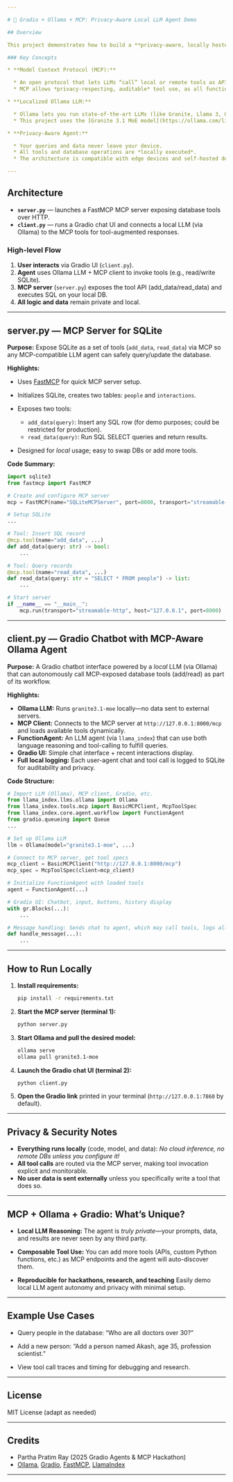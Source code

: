 ```yaml
---

# 🧠 Gradio + Ollama + MCP: Privacy-Aware Local LLM Agent Demo

## Overview

This project demonstrates how to build a **privacy-aware, locally hosted LLM agent** that uses [Ollama](https://ollama.com/) (for running LLMs on your hardware), the **Model Context Protocol (MCP)** for safe tool calling, and [Gradio](https://www.gradio.app/) for a conversational web UI—all powered by a local SQLite database and exposed as both an agent and an MCP server.

### Key Concepts

* **Model Context Protocol (MCP):**

  * An open protocol that lets LLMs “call” local or remote tools as APIs—standardizing how tools (DBs, functions, search, etc.) are plugged into LLM workflows.
  * MCP allows *privacy-respecting, auditable* tool use, as all function calls and data access can be monitored locally.

* **Localized Ollama LLM:**

  * Ollama lets you run state-of-the-art LLMs (like Granite, Llama 3, Qwen, etc.) *entirely on your machine*—no data leaves your computer.
  * This project uses the [Granite 3.1 MoE model](https://ollama.com/library/granite) for local inference.

* **Privacy-Aware Agent:**

  * Your queries and data never leave your device.
  * All tools and database operations are *locally executed*.
  * The architecture is compatible with edge devices and self-hosted deployment.

---
```


## Architecture

* **`server.py`** — launches a FastMCP MCP server exposing database tools over HTTP.
* **`client.py`** — runs a Gradio chat UI and connects a local LLM (via Ollama) to the MCP tools for tool-augmented responses.

### High-level Flow

1. **User interacts** via Gradio UI (`client.py`).
2. **Agent** uses Ollama LLM + MCP client to invoke tools (e.g., read/write SQLite).
3. **MCP server** (`server.py`) exposes the tool API (add\_data/read\_data) and executes SQL on your local DB.
4. **All logic and data** remain private and local.

---

## server.py — MCP Server for SQLite

**Purpose:**
Expose SQLite as a set of tools (`add_data`, `read_data`) via MCP so any MCP-compatible LLM agent can safely query/update the database.

**Highlights:**

* Uses [FastMCP](https://github.com/fastmcp/fastmcp) for quick MCP server setup.
* Initializes SQLite, creates two tables: `people` and `interactions`.
* Exposes two tools:

  * `add_data(query)`: Insert any SQL row (for demo purposes; could be restricted for production).
  * `read_data(query)`: Run SQL SELECT queries and return results.
* Designed for *local* usage; easy to swap DBs or add more tools.

**Code Summary:**

```python
import sqlite3
from fastmcp import FastMCP

# Create and configure MCP server
mcp = FastMCP(name="SQLiteMCPServer", port=8000, transport="streamable-http", ...)

# Setup SQLite
...

# Tool: Insert SQL record
@mcp.tool(name="add_data", ...)
def add_data(query: str) -> bool:
    ...

# Tool: Query records
@mcp.tool(name="read_data", ...)
def read_data(query: str = "SELECT * FROM people") -> list:
    ...

# Start server
if __name__ == "__main__":
    mcp.run(transport="streamable-http", host="127.0.0.1", port=8000)
```

---

## client.py — Gradio Chatbot with MCP-Aware Ollama Agent

**Purpose:**
A Gradio chatbot interface powered by a *local* LLM (via Ollama) that can autonomously call MCP-exposed database tools (add/read) as part of its workflow.

**Highlights:**

* **Ollama LLM:** Runs `granite3.1-moe` locally—no data sent to external servers.
* **MCP Client:** Connects to the MCP server at `http://127.0.0.1:8000/mcp` and loads available tools dynamically.
* **FunctionAgent:** An LLM agent (via `llama_index`) that can use both language reasoning and tool-calling to fulfill queries.
* **Gradio UI:** Simple chat interface + recent interactions display.
* **Full local logging:** Each user-agent chat and tool call is logged to SQLite for auditability and privacy.

**Code Structure:**

```python
# Import LLM (Ollama), MCP client, Gradio, etc.
from llama_index.llms.ollama import Ollama
from llama_index.tools.mcp import BasicMCPClient, McpToolSpec
from llama_index.core.agent.workflow import FunctionAgent
from gradio.queueing import Queue
...

# Set up Ollama LLM
llm = Ollama(model="granite3.1-moe", ...)

# Connect to MCP server, get tool specs
mcp_client = BasicMCPClient("http://127.0.0.1:8000/mcp")
mcp_spec = McpToolSpec(client=mcp_client)

# Initialize FunctionAgent with loaded tools
agent = FunctionAgent(...)

# Gradio UI: Chatbot, input, buttons, history display
with gr.Blocks(...):
    ...

# Message handling: Sends chat to agent, which may call tools, logs all activity
def handle_message(...):
    ...
```

---

## How to Run Locally

1. **Install requirements:**

   ```bash
   pip install -r requirements.txt
   ```

2. **Start the MCP server (terminal 1):**

   ```bash
   python server.py
   ```

3. **Start Ollama and pull the desired model:**

   ```bash
   ollama serve
   ollama pull granite3.1-moe
   ```

4. **Launch the Gradio chat UI (terminal 2):**

   ```bash
   python client.py
   ```

5. **Open the Gradio link** printed in your terminal (`http://127.0.0.1:7860` by default).

---

## Privacy & Security Notes

* **Everything runs locally** (code, model, and data): *No cloud inference, no remote DBs unless you configure it!*
* **All tool calls** are routed via the MCP server, making tool invocation explicit and monitorable.
* **No user data is sent externally** unless you specifically write a tool that does so.

---

## MCP + Ollama + Gradio: What’s Unique?

* **Local LLM Reasoning:**
  The agent is *truly private*—your prompts, data, and results are never seen by any third party.

* **Composable Tool Use:**
  You can add more tools (APIs, custom Python functions, etc.) as MCP endpoints and the agent will auto-discover them.

* **Reproducible for hackathons, research, and teaching**
  Easily demo local LLM agent autonomy and privacy with minimal setup.

---

## Example Use Cases

* Query people in the database:
  “Who are all doctors over 30?”

* Add a new person:
  “Add a person named Akash, age 35, profession scientist.”

* View tool call traces and timing for debugging and research.

---

## License

MIT License (adapt as needed)

---

## Credits

* Partha Pratim Ray (2025 Gradio Agents & MCP Hackathon)
* [Ollama](https://ollama.com/), [Gradio](https://gradio.app/), [FastMCP](https://github.com/fastmcp/fastmcp), [LlamaIndex](https://github.com/run-llama/llama_index)

---
